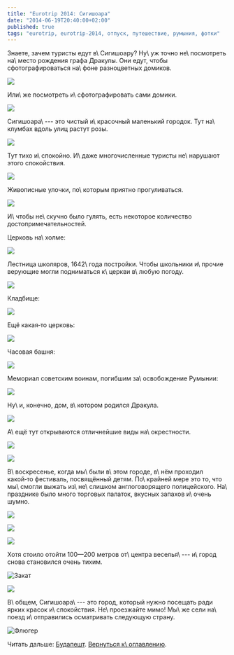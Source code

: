 ```yaml
---
title: "Eurotrip 2014: Сигишоара"
date: "2014-06-19T20:40:00+02:00"
published: true
tags: "eurotrip, eurotrip-2014, отпуск, путешествие, румыния, фотки"
---
```


Знаете, зачем туристы едут в\ Сигишоару? Ну\ уж точно не\ посмотреть на\ место рождения графа Дракулы. Они едут, чтобы 
сфотографироваться на\ фоне разноцветных домиков. 

![](/images/travel/2014-06-eurotrip/sighisoara-faces.jpg)

Или\ же посмотреть и\ сфотографировать сами домики.

![](/images/travel/2014-06-eurotrip/sighisoara-windows.jpg)

<!--more-->

Сигишоара\ --- это чистый и\ красочный маленький городок. Тут на\ клумбах вдоль улиц растут розы.

![](/images/travel/2014-06-eurotrip/sighisoara-roses.jpg)

Тут тихо и\ спокойно. И\ даже многочисленные туристы не\ нарушают этого спокойствия.

![](/images/travel/2014-06-eurotrip/sighisoara-streets-1.jpg)

Живописные улочки, по\ которым приятно прогуливаться.

![](/images/travel/2014-06-eurotrip/sighisoara-streets-2.jpg)

И\ чтобы не\ скучно было гулять, есть некоторое количество достопримечательностей.

Церковь на\ холме:

![](/images/travel/2014-06-eurotrip/sighisoara-church-on-the-hill.jpg)

Лестница школяров, 1642\ года постройки. Чтобы школьники и\ прочие верующие могли подниматься к\ церкви в\ любую погоду.

![](/images/travel/2014-06-eurotrip/sighisoara-steps.jpg)

Кладбище:

![](/images/travel/2014-06-eurotrip/sighisoara-graveyard.jpg)

Ещё какая&#8209;то церковь:

![](/images/travel/2014-06-eurotrip/sighisoara-church.jpg)

Часовая башня:

![](/images/travel/2014-06-eurotrip/sighisoara-clocks-tower.jpg)

Мемориал советским воинам, погибшим за\ освобождение Румынии:

![](/images/travel/2014-06-eurotrip/sighisoara-memorial.jpg)

Ну\ и, конечно, дом, в\ котором родился Дракула.

![](/images/travel/2014-06-eurotrip/sighisoara-dracula.jpg)

А\ ещё тут открываются отличнейшие виды на\ окрестности.

![](/images/travel/2014-06-eurotrip/sighisoara-top-view-1.jpg)

![](/images/travel/2014-06-eurotrip/sighisoara-top-view-2.jpg) 

В\ воскресенье, когда мы\ были в\ этом городе, в\ нём проходил какой&#8209;то фестиваль, посвящённый детям. По\ крайней 
мере это то, что мы\ смогли выжать из\ не\ слишком англоговорящего полицейского. На\ празднике было много торговых 
палаток, вкусных запахов и\ очень шумно.

![](/images/travel/2014-06-eurotrip/sighisoara-fest-1.jpg)

![](/images/travel/2014-06-eurotrip/sighisoara-fest-2.jpg)

![](/images/travel/2014-06-eurotrip/sighisoara-fest-3.jpg)

Хотя стоило отойти 100—200 метров от\ центра веселья\ --- и\ город снова становился очень тихим.

![Закат](/images/travel/2014-06-eurotrip/sighisoara-sunset.jpg "Закат")

![](/images/travel/2014-06-eurotrip/sighisoara-black-and-white-church.jpg)

В\ общем, Сигишоара\ --- это город, который нужно посещать ради ярких красок и\ спокойствия. Не\ проезжайте мимо! Мы\ же 
сели на\ поезд и\ отправились осматривать следующую страну.

![Флюгер](/images/travel/2014-06-eurotrip/sighisoara-weathercock.jpg "Флюгер")

Читать дальше: [Будапешт](/post/eurotrip-2014-budapest/). [Вернуться к\ оглавлению](/post/eurotrip-2014/).
